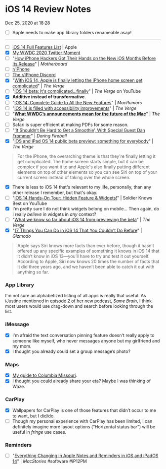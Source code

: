 # iOS 14 Review Notes
Dec 25, 2020 at 18:28
- [ ] Apple needs to make app library folders renameable asap! 

- - - -

- [ ] [iOS 14 Full Features List](https://www.apple.com/ios/ios-14-preview/features/) | Apple
- [x] [My WWDC 2020 Twitter Moment](https://twitter.com/i/events/1275137514609823751?s=20)
- [ ] "[How iPhone Hackers Got Their Hands on the New iOS Months Before Its Release](https://www.vice.com/en_us/article/5dzpxz/how-iphone-hackers-got-hands-on-new-ios-14-months-before-realease)" | *Motherboard*
- [ ] [r/iPhone](r/iPhone)
- [ ] [The r/iPhone Discord](https://discord.gg/iphone)
- [x] "[With iOS 14, Apple is finally letting the iPhone home screen get complicated](https://www.theverge.com/2020/6/24/21299924/ios-14-iphone-wwdc-2020-apple-home-screen-widgets-app-library-clips-pages-complexity)" | *The Verge*
- [ ] "[iOS 14 beta: It's complicated…finally](https://youtu.be/d6ai8ZGoYjY)" | *The Verge* on YouTube
- [x] **Additive instead of transformative**.
- [ ] "[iOS 14: Complete Guide to All the New Features](https://www.macrumors.com/roundup/ios-14/)" | *MacRumors*
- [ ] "[iOS 14 is filled with accessibility improvements](https://www.theverge.com/21302891/ios-14-accessibility-improvements-disabilities-hearing-blindness-motor-control)" | *The Verge*
- [ ] "[**What WWDC’s announcements mean for the future of the Mac**](https://www.theverge.com/2020/6/26/21304226/vergecast-podcast-apple-ios14-macos-wwdc-2020)" | *The Verge*
- [ ] Safari is super efficient at making PDFs for some reason.
- [ ] "[‘It Shouldn’t Be Hard to Get a Smoothie’, With Special Guest Dan Frommer](https://daringfireball.net/thetalkshow/2020/06/30/ep-288)" | *Daring Fireball*
- [x] "[iOS and iPad OS 14 public beta preview: something for everybody](https://www.theverge.com/21317904/ios-ipados-14-public-beta-preview-scribble-home-screen-widgets-apple-maps)" | *The Verge*
> For the iPhone, the overarching theme is that they're finally letting it get complicated. The home screen starts simple, but it can be complex if you want it to and Apple's also finally putting different elements on top of other elements so you can see Siri on top of your current screen instead of taking over the whole screen.  
- [x] There is less to iOS 14 that's relevant to my life, personally, than any other release I remember, but that's okay.
- [ ] "[iOS 14 Hands-On Tour: Hidden Feature & Widgets!](https://youtu.be/z2wNLoS0-HU)" | Soldier Knows Best on YouTube
- [x] I'm pretty sure I do not think widgets belong on mobile... Then again, do I really *believe in* widgets in *any* context?
- [ ] "[What we know so far about iOS 14 from previewing the beta](https://www.theverge.com/2020/7/10/21319878/ios-14-public-beta-google-pixel-3a-samsung-note-20-event-rumors-vergecast-412)" | *The Verge*
- [x] "[17 Things You Can Do in iOS 14 That You Couldn’t Do Before](https://gizmodo.com/17-things-you-can-do-in-ios-14-that-you-couldn-t-do-bef-1844975020)" | *Gizmodo*
> Apple says Siri knows more facts than ever before, though it hasn’t offered up any specific examples of something it knows in iOS 14 that it didn’t know in iOS 13—you’ll have to try and test it out yourself. According to Apple, Siri now knows 20 times the number of facts that it did three years ago, and we haven’t been able to catch it out with anything so far.  
### App Library
I'm not sure an alphabetized listing of all apps is really that useful. As iJustine mentioned in [episode 2 of her new podcast](), *Same Brain*, I think most users would use drag-down and search before looking through the list.
### iMessage
- [x] I'm afraid the text conversation pinning feature doesn't really apply to someone like myself, who never messages anyone but my girlfriend and my mom.
- [x] I thought you already could set a group message’s photo?
### Maps
- [x] [My guide to Columbia Missouri](https://guides.apple.com/?ug=ChNDb2x1bWJpYSBFc3NlbnRpYWxzEg0Irk0Q9afRyfG15J1VEg4Irk0QjZS24KKtt%2FaIARINCK5NEM3DzPio6eW5bxINCK5NEIiv4bu1z92nCA%3D%3D).
- [x] I thought you could already share your eta?  Maybe I was thinking of Waze.
### CarPlay
- [x] Wallpapers for CarPlay is one of those features that didn’t occur to me to want, but I did/do.
- [ ] Though my personal experience with CarPlay has been limited, I can definitely imagine more layout options (“Horizontal status bar”) will be useful in *fringe* use cases.
### Reminders
- [ ] "[Everything Changing in Apple Notes and Reminders in iOS and iPadOS 14](https://www.macstories.net/stories/everything-changing-in-apple-notes-and-reminders-in-ios-and-ipados-14/)" | *MacStories*
#software #iP12PM